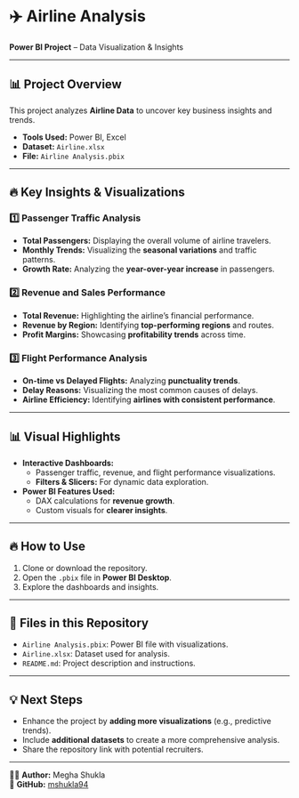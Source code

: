 # ✈️ Airline Analysis  
**Power BI Project** – Data Visualization & Insights  

---

## 📊 **Project Overview**  
This project analyzes **Airline Data** to uncover key business insights and trends.  
- **Tools Used:** Power BI, Excel  
- **Dataset:** `Airline.xlsx`  
- **File:** `Airline Analysis.pbix`  

---

## 🔥 **Key Insights & Visualizations**

### 1️⃣ **Passenger Traffic Analysis**
- **Total Passengers:** Displaying the overall volume of airline travelers.  
- **Monthly Trends:** Visualizing the **seasonal variations** and traffic patterns.  
- **Growth Rate:** Analyzing the **year-over-year increase** in passengers.  

### 2️⃣ **Revenue and Sales Performance**
- **Total Revenue:** Highlighting the airline’s financial performance.  
- **Revenue by Region:** Identifying **top-performing regions** and routes.  
- **Profit Margins:** Showcasing **profitability trends** across time.  

### 3️⃣ **Flight Performance Analysis**
- **On-time vs Delayed Flights:** Analyzing **punctuality trends**.  
- **Delay Reasons:** Visualizing the most common causes of delays.  
- **Airline Efficiency:** Identifying **airlines with consistent performance**.  

---

## 📊 **Visual Highlights**
- **Interactive Dashboards:**  
   - Passenger traffic, revenue, and flight performance visualizations.  
   - **Filters & Slicers:** For dynamic data exploration.  
- **Power BI Features Used:**  
   - DAX calculations for **revenue growth**.  
   - Custom visuals for **clearer insights**.  

---

## 🔥 **How to Use**
1. Clone or download the repository.  
2. Open the `.pbix` file in **Power BI Desktop**.  
3. Explore the dashboards and insights.  

---

## 🚀 **Files in this Repository**
- `Airline Analysis.pbix`: Power BI file with visualizations.  
- `Airline.xlsx`: Dataset used for analysis.  
- `README.md`: Project description and instructions.  

---

## 💡 **Next Steps**
- Enhance the project by **adding more visualizations** (e.g., predictive trends).  
- Include **additional datasets** to create a more comprehensive analysis.  
- Share the repository link with potential recruiters.  

---

👩‍💻 **Author:** Megha Shukla  
🌟 **GitHub:** [mshukla94](https://github.com/mshukla94)  
